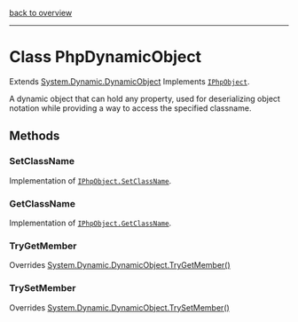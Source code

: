[back to overview](../README.md)

---

# Class PhpDynamicObject

Extends [System.Dynamic.DynamicObject](https://docs.microsoft.com/en-us/dotnet/api/system.dynamic.dynamicobject?view=net-6.0)
Implements [`IPhpObject`](./IPhpObject.md).

A dynamic object that can hold any property, used for deserializing object notation while providing a way to access the specified classname.

## Methods

### SetClassName
Implementation of [`IPhpObject.SetClassName`](./IPhpObject.md#SetClassName).

### GetClassName
Implementation of [`IPhpObject.GetClassName`](./IPhpObject.md#GetClassName).

### TryGetMember
Overrides [System.Dynamic.DynamicObject.TryGetMember()](https://docs.microsoft.com/en-us/dotnet/api/system.dynamic.dynamicobject.trygetmember?view=net-6.0)

### TrySetMember
Overrides [System.Dynamic.DynamicObject.TrySetMember()](https://docs.microsoft.com/en-us/dotnet/api/system.dynamic.dynamicobject.trygetmember?view=net-6.0)
